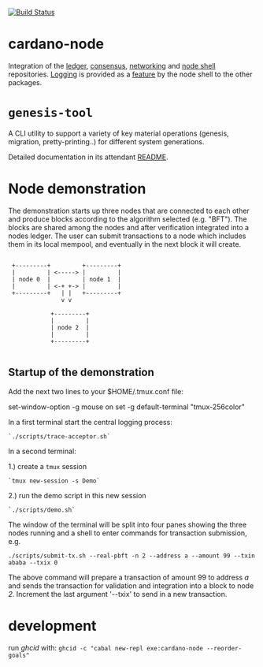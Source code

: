[![Build Status](https://badge.buildkite.com/a978cbb4def7018be3d0a004127da356f4db32f1c318c1a48a.svg)](https://buildkite.com/input-output-hk/cardano-node)

# cardano-node

Integration of the [ledger](https://github.com/input-output-hk/cardano-ledger), [consensus](https://github.com/input-output-hk/ouroboros-network/tree/master/ouroboros-consensus), [networking](https://github.com/input-output-hk/ouroboros-network/tree/master/ouroboros-network) and [node shell](https://github.com/input-output-hk/cardano-shell) repositories.
[Logging](https://github.com/input-output-hk/iohk-monitoring-framework) is provided as a [feature](https://github.com/input-output-hk/cardano-shell/blob/master/app/Cardano/Shell/Features/Logging.hs) by the node shell to the other packages.

# `genesis-tool`

A CLI utility to support a variety of key material operations (genesis, migration, pretty-printing..) for different system generations.

Detailed documentation in its attendant [README](app/genesis-tool/README.md).

# Node demonstration

The demonstration starts up three nodes that are connected to each other and produce blocks according to the algorithm selected (e.g. "BFT").
The blocks are shared among the nodes and after verification integrated into a nodes ledger.
The user can submit transactions to a node which includes them in its local mempool, and eventually in the next block it will create.


```

 +---------+         +---------+
 |         | <-----> |         |
 | node 0  |         | node 1  |
 |         | <-+ +-> |         |
 +---------+   | |   +---------+
               v v

            +---------+
            |         |
            | node 2  |
            |         |
            +---------+


```

## Startup of the demonstration

Add the next two lines to your $HOME/.tmux.conf file:

set-window-option -g mouse on
set -g default-terminal "tmux-256color"

In a first terminal start the central logging process:

    `./scripts/trace-acceptor.sh`

In a second terminal:

1.) create a `tmux` session

    `tmux new-session -s Demo`

2.) run the demo script in this new session

    `./scripts/demo.sh`

The window of the terminal will be split into four panes showing the three nodes running and a shell to enter commands for transaction submission, e.g.

```
./scripts/submit-tx.sh --real-pbft -n 2 --address a --amount 99 --txin ababa --txix 0

```
The above command will prepare a transaction of amount 99 to address _a_ and sends the transaction for validation and integration into a block to node _2_.
Increment the last argument '--txix' to send in a new transaction.



# development

run *ghcid* with: `ghcid -c "cabal new-repl exe:cardano-node --reorder-goals"`

